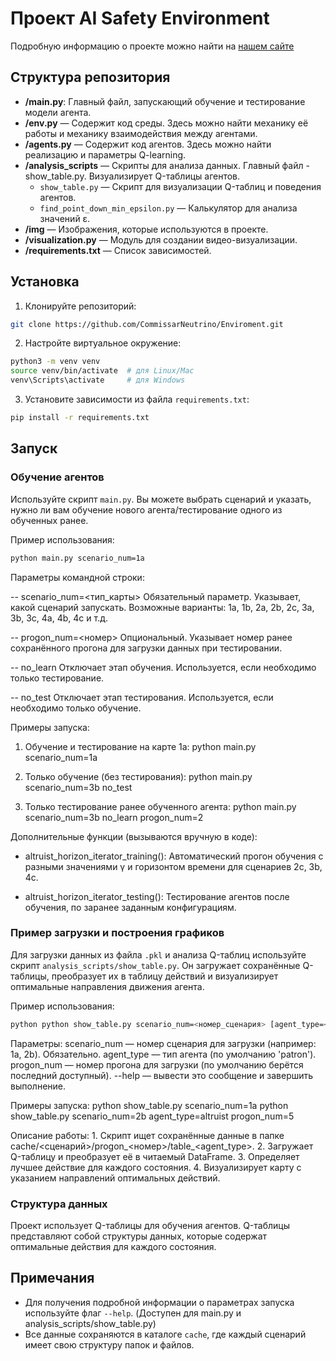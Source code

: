 
# Проект AI Safety Environment

Подробную информацию о проекте можно найти на [нашем сайте](https://sth-strange.github.io/RL-for-Empowerment/)

## Структура репозитория

- **/main.py**: Главный файл, запускающий обучение и тестирование модели агента.
- **/env.py** — Содержит код среды. Здесь можно найти механику её работы и механику взаимодействия между агентами.
- **/agents.py** — Cодержит код агентов. Здесь можно найти реализацию и параметры Q-learning.
- **/analysis_scripts** — Скрипты для анализа данных. Главный файл - show_table.py. Визуализирует Q-таблицы агентов.
  - `show_table.py` — Скрипт для визуализации Q-таблиц и поведения агентов.
  - `find_point_down_min_epsilon.py` — Калькулятор для анализа значений ε.
- **/img** — Изображения, которые используются в проекте.
- **/visualization.py** — Модуль для создании видео-визуализации.
- **/requirements.txt** — Список зависимостей.

## Установка

1. Клонируйте репозиторий:

```bash
git clone https://github.com/CommissarNeutrino/Enviroment.git
```

2. Настройте виртуальное окружение:

```bash
python3 -m venv venv
source venv/bin/activate  # для Linux/Mac
venv\Scripts\activate     # для Windows
```

3. Установите зависимости из файла `requirements.txt`:

```bash
pip install -r requirements.txt
```

## Запуск

### Обучение агентов

Используйте скрипт `main.py`. Вы можете выбрать сценарий и указать, нужно ли вам обучение нового агента/тестирование одного из обученных ранее.

Пример использования:

```bash
python main.py scenario_num=1a
```

Параметры командной строки:

-- scenario_num=<тип_карты>    Обязательный параметр. Указывает, какой сценарий запускать.
                               Возможные варианты: 1a, 1b, 2a, 2b, 2c, 3a, 3b, 3c, 4a, 4b, 4c и т.д.

-- progon_num=<номер>          Опциональный. Указывает номер ранее сохранённого прогона
                               для загрузки данных при тестировании.

-- no_learn                    Отключает этап обучения. Используется, если необходимо только тестирование.

-- no_test                     Отключает этап тестирования. Используется, если необходимо только обучение.

Примеры запуска:

1. Обучение и тестирование на карте 1a:
   python main.py scenario_num=1a

2. Только обучение (без тестирования):
   python main.py scenario_num=3b no_test

3. Только тестирование ранее обученного агента:
   python main.py scenario_num=3b no_learn progon_num=2

Дополнительные функции (вызываются вручную в коде):

- altruist_horizon_iterator_training():
  Автоматический прогон обучения с разными значениями γ и горизонтом времени
  для сценариев 2c, 3b, 4c.

- altruist_horizon_iterator_testing():
  Тестирование агентов после обучения, по заранее заданным конфигурациям.

### Пример загрузки и построения графиков

Для загрузки данных из файла `.pkl` и анализа Q-таблиц используйте скрипт `analysis_scripts/show_table.py`.
Он загружает сохранённые Q-таблицы, преобразует их в таблицу действий и визуализирует оптимальные направления движения агента.

Пример использования:

```bash
python python show_table.py scenario_num=<номер_сценария> [agent_type=<тип_агента>] [progon_num=<номер_прогона>]
```

Параметры:
    scenario_num  — номер сценария для загрузки (например: 1a, 2b). Обязательно.
    agent_type    — тип агента (по умолчанию 'patron').
    progon_num    — номер прогона для загрузки (по умолчанию берётся последний доступный).
    --help        — вывести это сообщение и завершить выполнение.

Примеры запуска:
    python show_table.py scenario_num=1a
    python show_table.py scenario_num=2b agent_type=altruist progon_num=5

Описание работы:
    1. Скрипт ищет сохранённые данные в папке cache/<сценарий>/progon_<номер>/table_<agent_type>.
    2. Загружает Q-таблицу и преобразует её в читаемый DataFrame.
    3. Определяет лучшее действие для каждого состояния.
    4. Визуализирует карту с указанием направлений оптимальных действий.

### Структура данных

Проект использует Q-таблицы для обучения агентов. Q-таблицы представляют собой структуры данных, которые содержат оптимальные действия для каждого состояния.

## Примечания

- Для получения подробной информации о параметрах запуска используйте флаг `--help`. (Доступен для main.py и analysis_scripts/show_table.py)
- Все данные сохраняются в каталоге `cache`, где каждый сценарий имеет свою структуру папок и файлов.
